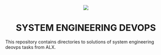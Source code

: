 <p align="center">
  <a href="https://skillicons.dev">
    <img src="https://skillicons.dev/icons?i=bash,linux,docker,puppet" />
  </a>
</p>
<h1 align="center">SYSTEM ENGINEERING DEVOPS</h1>

This repository contains directories to solutions of system engineering deovps tasks from ALX.
